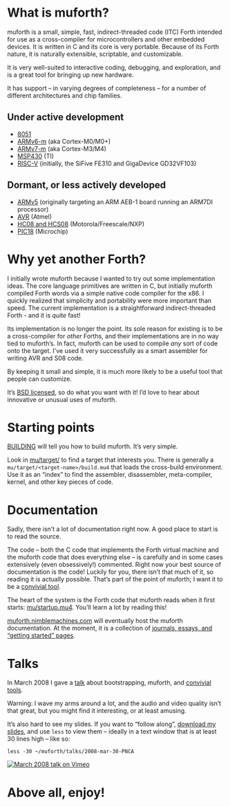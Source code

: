 
# What is muforth?

muforth is a small, simple, fast, indirect-threaded code (ITC) Forth intended
for use as a cross-compiler for microcontrollers and other embedded devices.
It is written in C and its core is very portable. Because of its Forth nature,
it is naturally extensible, scriptable, and customizable.

It is very well-suited to interactive coding, debugging, and exploration, and
is a great tool for bringing up new hardware.

It has support – in varying degrees of completeness – for a number of
different architectures and chip families.

##  Under active development

  * [8051](mu/target/8051)
  * [ARMv6-m](mu/target/ARM/v6-m) (aka Cortex-M0/M0+)
  * [ARMv7-m](mu/target/ARM/v7-m) (aka Cortex-M3/M4)
  * [MSP430](mu/target/MSP430) (TI)
  * [RISC-V](mu/target/RISC-V) (initially, the SiFive FE310 and GigaDevice
    GD32VF103)

## Dormant, or less actively developed

  * [ARMv5](mu/target/ARM/v5) (originally targeting an ARM AEB-1 board running an ARM7DI processor)
  * [AVR](mu/target/AVR) (Atmel)
  * [HC08 and HCS08](mu/target/S08) (Motorola/Freescale/NXP)
  * [PIC18](mu/target/PIC18) (Microchip)


# Why yet another Forth?

I initially wrote muforth because I wanted to try out some implementation
ideas. The core language primitives are written in C, but initially muforth
compiled Forth words via a simple native code compiler for the x86. I quickly
realized that simplicity and portability were more important than speed. The
current implementation is a straightforward indirect-threaded Forth - and it
is _quite_ fast!

Its implementation is no longer the point. Its sole reason for existing is to
be a cross-compiler for _other_ Forths, and their implementations are in no
way tied to muforth’s. In fact, muforth can be used to compile _any_ sort of
code onto the target. I've used it very successfully as a smart assembler for
writing AVR and S08 code.

By keeping it small and simple, it is much more likely to be a useful tool
that people can customize.

It’s [BSD licensed](LICENSE), so do what you want with it! I’d love to hear
about innovative or unusual uses of muforth.


# Starting points

[BUILDING](BUILDING) will tell you how to build muforth. It’s very simple.

Look in [mu/target/](mu/target) to find a target that interests you. There is
generally a `mu/target/<target-name>/build.mu4` that loads the cross-build
environment. Use it as an “index” to find the assembler, disassembler,
meta-compiler, kernel, and other key pieces of code.


# Documentation

Sadly, there isn’t a lot of documentation right now. A good place to start is
to read the source.

The code – both the C code that implements the Forth virtual machine and the
muforth code that does everything else – is carefully and in some cases
extensively (even obsessively!) commented. Right now your best source of
documentation is the code! Luckily for you, there isn’t that much of it, so
reading it is actually possible. That’s part of the point of muforth; I want
it to be a [convivial tool](https://www.nimblemachines.com/convivial-tool/).

The heart of the system is the Forth code that muforth reads when it first
starts: [mu/startup.mu4](mu/startup.mu4). You’ll learn a lot by reading this!

[muforth.nimblemachines.com](https://muforth.nimblemachines.com/) will
eventually host the muforth documentation. At the moment, it is a collection
of [journals, essays, and “getting started” pages](https://muforth.nimblemachines.com/all-pages/).


# Talks

In March 2008 I gave a [talk](https://vimeo.com/859408) about bootstrapping,
muforth, and [convivial tools](https://www.nimblemachines.com/convivial-tool/).

Warning: I wave my arms around a lot, and the audio and video quality isn’t
that great, but you might find it interesting, or at least amusing.

It’s also hard to see my slides. If you want to “follow along”,
[download my slides](https://raw.githubusercontent.com/nimblemachines/muforth/master/talks/2008-mar-30-PNCA),
and use `less` to view them – ideally in a text window that is at least 30
lines high – like so:

```
less -30 ~/muforth/talks/2008-mar-30-PNCA
```

[![March 2008 talk on Vimeo](https://user-images.githubusercontent.com/3320/214488827-47171f1b-5221-44d0-b9d9-7febcff83628.png)](https://vimeo.com/859408)

# Above all, enjoy!
